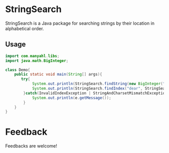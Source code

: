 # StringSearch

StringSearch is a Java package for searching strings by their location in alphabetical order.

## Usage

```java
import com.manyahl.libs;
import java.math.BigInteger;

class Demo{
    public static void main(String[] args){
       try{
            System.out.println(StringSearch.findString(new BigInteger("73727"), StringSearch.CharSet.LOWER));//displays the 73727th string in alphabetical order (i.e. a, b, c, ..., z, aa, ab, ..., deap, deaq, dear)
            System.out.println(StringSearch.findIndex("dear", StringSearch.CharSet.LOWER));//displays the index or position of the string 'dear' in alphabetical order
        }catch(InvalidIndexException | StringAndCharsetMismatchException e){
            System.out.println(e.getMessage());
        }
    }
}
```

# Feedback

Feedbacks are welcome!
